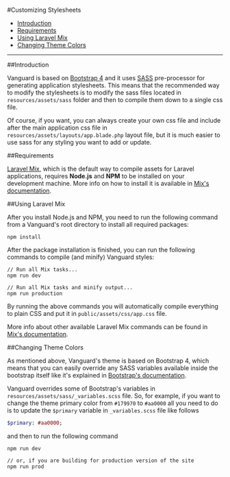 #Customizing Stylesheets

* [Introduction](#intro)
* [Requirements](#requirements)
* [Using Laravel Mix](#using-laravel-mix)
* [Changing Theme Colors](#changing-theme-colors)

---

<a name="intro"></a>
##Introduction

Vanguard is based on [Bootstrap 4](http://getbootstrap.com/) and it uses [SASS](https://sass-lang.com/) pre-processor for generating application stylesheets. This means that the recommended way to modify the stylesheets is to modify the sass files located in `resources/assets/sass` folder and then to compile them down to a single css file. 

Of course, if you want, you can always create your own css file and include after the main application css file in `resources/assets/layouts/app.blade.php` layout file, but it is much easier to use sass for any styling you want to add or update.

<a name="requirements"></a>
##Requirements

[Laravel Mix](https://laravel.com/docs/5.6/mix), which is the default way to compile assets for Laravel applications, requires **Node.js** and **NPM** to be installed on your development machine. More info on how to install it is available in [Mix's documentation](https://laravel.com/docs/5.6/mix#installation).

<a name="using-laravel-mix"></a>
##Using Laravel Mix

After you install Node.js and NPM, you need to run the following command from a Vanguard's root directory to install all required packages: 

```
npm install
```

After the package installation is finished, you can run the following commands to compile (and minify) Vanguard styles:

```
// Run all Mix tasks...
npm run dev

// Run all Mix tasks and minify output...
npm run production
```

By running the above commands you will automatically compile everything to plain CSS and put it in `public/assets/css/app.css` file. 

More info about other available Laravel Mix commands can be found in [Mix's documentation](https://laravel.com/docs/5.6/mix#installation).

<a name="changing-theme-colors"></a>
##Changing Theme Colors

As mentioned above, Vanguard's theme is based on Bootstrap 4, which means that you can easily override any SASS variables available inside the bootstrap itself like it's explained in [Bootstrap's documentation](https://getbootstrap.com/docs/4.0/getting-started/theming/).

Vanguard overrides some of Bootstrap's variables in `resources/assets/sass/_variables.scss` file. So, for example, if you want to change the theme primary color from `#179970` to `#aa0000` all you need to do is to update the `$primary` variable in `_variables.scss` file like follows

```sass
$primary: #aa0000;
```

and then to run the following command

```
npm run dev

// or, if you are building for production version of the site
npm run prod
```